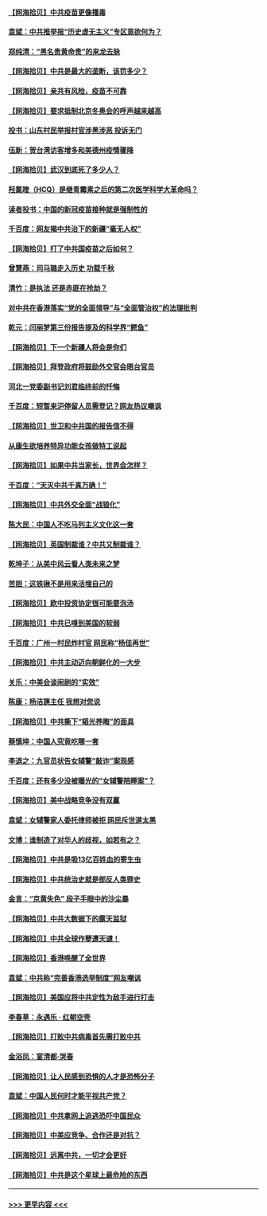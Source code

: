 #### [【网海拾贝】中共疫苗更像播毒](../pages/nsc993/n12876631.md?t=04140002) 
#### [袁斌：中共推举报“历史虚无主义”专区意欲何为？](../pages/nsc993/n12876530.md?t=04140002) 
#### [郑纯清：“黑名贵黄命贵”的来龙去脉](../pages/nsc993/n12875589.md?t=04140002) 
#### [【网海拾贝】中共是最大的垄断，该罚多少？](../pages/nsc993/n12874006.md?t=04140002) 
#### [【网海拾贝】亲共有风险，疫苗不可靠](../pages/nsc993/n12872224.md?t=04140002) 
#### [【网海拾贝】要求抵制北京冬奥会的呼声越来越高](../pages/nsc993/n12868962.md?t=04140002) 
#### [投书：山东村民举报村官涉黑涉恶 投诉无门](../pages/nsc993/n12869726.md?t=04140002) 
#### [伍新：贺台湾访客增多和美德州疫情骤降](../pages/nsc993/n12865651.md?t=04140002) 
#### [【网海拾贝】武汉到底死了多少人？](../pages/nsc993/n12863707.md?t=04140002) 
#### [羟氯喹（HCQ）是继青霉素之后的第二次医学科学大革命吗？](../pages/nsc993/n12638564.md?t=04140002) 
#### [读者投书：中国的新冠疫苗接种就是强制性的](../pages/nsc993/n12859932.md?t=04140002) 
#### [千百度：网友揭中共治下的新疆“毫无人权”](../pages/nsc993/n12858385.md?t=04140002) 
#### [【网海拾贝】打了中共国疫苗之后如何？](../pages/nsc993/n12857866.md?t=04140002) 
#### [曾慧燕：司马璐走入历史 功载千秋](../pages/nsc993/n12856996.md?t=04140002) 
#### [清竹：是执法 还是赤匪在抢劫？](../pages/nsc993/n12856952.md?t=04140002) 
#### [对中共在香港落实“党的全面领导”与“全面管治权”的法理批判](../pages/nsc993/n12856929.md?t=04140002) 
#### [乾元：闫丽梦第三份报告提及的科学界“鳄鱼”](../pages/nsc993/n12855985.md?t=04140002) 
#### [【网海拾贝】下一个新疆人将会是你们](../pages/nsc993/n12855864.md?t=04140002) 
#### [【网海拾贝】拜登政府将鼓励外交官会晤台官员](../pages/nsc993/n12853615.md?t=04140002) 
#### [河北一党委副书记刘君临终前的忏悔](../pages/nsc993/n12849420.md?t=04140002) 
#### [千百度：短暂来沪停留人员需登记？网友热议嘲讽](../pages/nsc993/n12853497.md?t=04140002) 
#### [【网海拾贝】世卫和中共国的报告信不得](../pages/nsc993/n12850902.md?t=04140002) 
#### [从康生欲培养特异功能女孩做特工说起](../pages/nsc993/n12849289.md?t=04140002) 
#### [【网海拾贝】如果中共当家长，世界会怎样？](../pages/nsc993/n12848436.md?t=04140002) 
#### [千百度：“天灭中共千真万确！”](../pages/nsc993/n12845659.md?t=04140002) 
#### [【网海拾贝】中共外交全面“战狼化”](../pages/nsc993/n12845607.md?t=04140002) 
#### [陈大民：中国人不吃马列主义文化这一套](../pages/nsc993/n12842496.md?t=04140002) 
#### [【网海拾贝】英国制裁谁？中共又制裁谁？](../pages/nsc993/n12840909.md?t=04140002) 
#### [乾坤子：从美中风云看人类未来之梦](../pages/nsc993/n12840590.md?t=04140002) 
#### [苦胆：这铁锹不是用来活埋自己的](../pages/nsc993/n12839512.md?t=04140002) 
#### [【网海拾贝】欧中投资协定很可能要泡汤](../pages/nsc993/n12835122.md?t=04140002) 
#### [【网海拾贝】中共已嗅到美国的软弱](../pages/nsc993/n12832411.md?t=04140002) 
#### [千百度：广州一村民炸村官 网民称“杨佳再世”](../pages/nsc993/n12832380.md?t=04140002) 
#### [【网海拾贝】中共主动迈向朝鲜化的一大步](../pages/nsc993/n12829887.md?t=04140002) 
#### [关乐：中美会谈闹剧的“实效”](../pages/nsc993/n12826698.md?t=04140002) 
#### [陈康：杨洁篪主任  我想对您说](../pages/nsc993/n12826609.md?t=04140002) 
#### [【网海拾贝】中共撕下“韬光养晦”的面具](../pages/nsc993/n12826459.md?t=04140002) 
#### [蔡慎坤：中国人究竟吃哪一套](../pages/nsc993/n12826010.md?t=04140002) 
#### [李退之：九官员状告女辅警“敲诈”案观感](../pages/nsc993/n12823984.md?t=04140002) 
#### [千百度：还有多少没被曝光的“女辅警陪睡案”？](../pages/nsc993/n12822136.md?t=04140002) 
#### [【网海拾贝】美中战略竞争没有双赢](../pages/nsc993/n12822105.md?t=04140002) 
#### [袁斌：女辅警家人委托律师被拒 网民斥世道太黑](../pages/nsc993/n12822004.md?t=04140002) 
#### [文博：谁制造了对华人的歧视，如若有之？](../pages/nsc993/n12821635.md?t=04140002) 
#### [【网海拾贝】中共是吸13亿百姓血的寄生虫](../pages/nsc993/n12819191.md?t=04140002) 
#### [【网海拾贝】中共统治史就是部反人类罪史](../pages/nsc993/n12816738.md?t=04140002) 
#### [金言：“京黄失色” 段子手眼中的沙尘暴](../pages/nsc993/n12815700.md?t=04140002) 
#### [【网海拾贝】中共大数据下的露天监狱](../pages/nsc993/n12811075.md?t=04140002) 
#### [【网海拾贝】中共全球作孽遭天谴！](../pages/nsc993/n12810258.md?t=04140002) 
#### [【网海拾贝】香港唤醒了全世界](../pages/nsc993/n12809100.md?t=04140002) 
#### [袁斌：中共称“完善香港选举制度”网友嘲讽](../pages/nsc993/n12808994.md?t=04140002) 
#### [【网海拾贝】美国应将中共定性为敌手进行打击](../pages/nsc993/n12806870.md?t=04140002) 
#### [李春草：永遇乐 · 红朝空壳](../pages/nsc993/n12805365.md?t=04140002) 
#### [【网海拾贝】打败中共病毒首先需打败中共](../pages/nsc993/n12803930.md?t=04140002) 
#### [金浴凤：宴清都‧哭春](../pages/nsc993/n12801601.md?t=04140002) 
#### [【网海拾贝】让人民感到恐惧的人才是恐怖分子](../pages/nsc993/n12799347.md?t=04140002) 
#### [袁斌：中国人民何时才能平视共产党？](../pages/nsc993/n12799306.md?t=04140002) 
#### [【网海拾贝】中共拿网上追逃恐吓中国民众](../pages/nsc993/n12796905.md?t=04140002) 
#### [【网海拾贝】中美应竞争、合作还是对抗？](../pages/nsc993/n12794675.md?t=04140002) 
#### [【网海拾贝】远离中共，一切才会更好](../pages/nsc993/n12793572.md?t=04140002) 
#### [【网海拾贝】中共是这个星球上最危险的东西](../pages/nsc993/n12791400.md?t=04140002) 

----
#### [ >>> 更早内容 <<< ](../indexes/nsc993-earlier.md)
